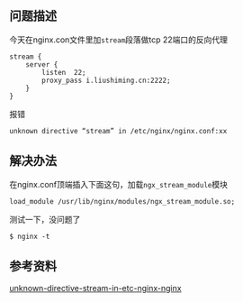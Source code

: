 [//title]:(nginx-unknown-directive-stream解决办法)
[//englishTitle]:(unknown-directive-stream-in-nginx-conf)
[//category]:(nginx,troubleshoot,problem-solved)
[//tags]:(nginx,ngx_stream_module)
[//createTime]:(20200318)
[//updateTime]:(20200327)

## 问题描述
今天在nginx.con文件里加`stream`段落做tcp 22端口的反向代理  
```
stream {
    server {
        listen  22;
        proxy_pass i.liushiming.cn:2222;
    }
}
```

报错  
``` text
unknown directive “stream” in /etc/nginx/nginx.conf:xx
```

## 解决办法
在nginx.conf顶端插入下面这句，加载`ngx_stream_module`模块  
```
load_module /usr/lib/nginx/modules/ngx_stream_module.so;
```

测试一下，没问题了  
```
$ nginx -t
```

## 参考资料
[unknown-directive-stream-in-etc-nginx-nginx](https://serverfault.com/questions/858067/unknown-directive-stream-in-etc-nginx-nginx-conf86)  